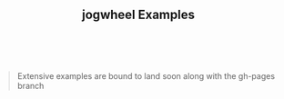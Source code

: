 
<header class="jogwheel-header">
	<div align="center">
		<!-- <a href="https://github.com/marionebl/jogwheel#readme">
			<img width="200" src="https://cdn.rawgit.com/undefined/master/source/jogwheel.svg" />
		</a> -->
	</div>
	<nav class="jogwheel-navigation">
		<h1 align="center"> jogwheel Examples</h1>
		<div align="center" class="jogwheel-navigation-list"></div>
	</nav>
</header>
<br />


> Extensive examples are bound to land soon along with the gh-pages branch
